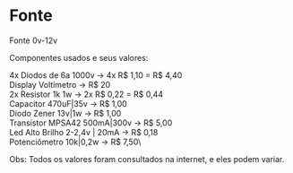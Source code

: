 # Fonte

Fonte 0v-12v

Componentes usados e seus valores:

4x Diodos de 6a 1000v	         -> 4x R$ 1,10 = R$ 4,40\
Display Voltímetro		         -> R$ 20\
2x Resistor 1k 1w			         -> 2x R$ 0,22 = R$ 0,44\
Capacitor 470uF|35v		         -> R$ 1,00\
Diodo Zener 13v|1w		         -> R$ 1,00\
Transistor MPSA42 500mA|300v	 -> R$ 5,00\
Led Alto Brilho 2-2,4v | 20mA  -> R$ 0,18\
Potenciômetro 10k|0,2w         -> R$ 7,50\

Obs: Todos os valores foram consultados na internet, e eles podem variar.
